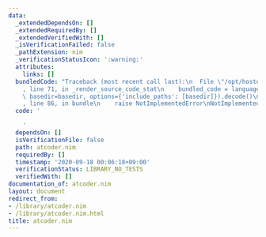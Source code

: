 ```yaml
---
data:
  _extendedDependsOn: []
  _extendedRequiredBy: []
  _extendedVerifiedWith: []
  _isVerificationFailed: false
  _pathExtension: nim
  _verificationStatusIcon: ':warning:'
  attributes:
    links: []
  bundledCode: "Traceback (most recent call last):\n  File \"/opt/hostedtoolcache/Python/3.10.8/x64/lib/python3.10/site-packages/onlinejudge_verify/documentation/build.py\"\
    , line 71, in _render_source_code_stat\n    bundled_code = language.bundle(stat.path,\
    \ basedir=basedir, options={'include_paths': [basedir]}).decode()\n  File \"/opt/hostedtoolcache/Python/3.10.8/x64/lib/python3.10/site-packages/onlinejudge_verify/languages/nim.py\"\
    , line 86, in bundle\n    raise NotImplementedError\nNotImplementedError\n"
  code: '

    '
  dependsOn: []
  isVerificationFile: false
  path: atcoder.nim
  requiredBy: []
  timestamp: '2020-09-18 00:06:18+09:00'
  verificationStatus: LIBRARY_NO_TESTS
  verifiedWith: []
documentation_of: atcoder.nim
layout: document
redirect_from:
- /library/atcoder.nim
- /library/atcoder.nim.html
title: atcoder.nim
---
```

